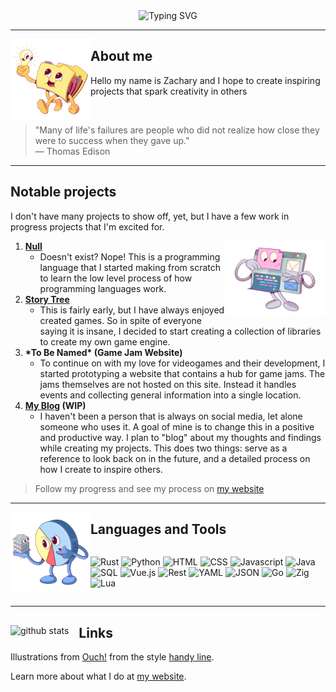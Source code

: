 <!-- markdownlint-disable MD041 -->
<div align="center">

<picture>
    <source
        srcset="https://readme-typing-svg.herokuapp.com?font=Fira+Code&pause=1000&color=F7F7F7&center=true&vCenter=true&random=false&width=435&lines=Aspire+to+Create"
        media="(prefers-color-scheme: dark)"
    />
    <img src="https://readme-typing-svg.herokuapp.com?font=Fira+Code&pause=1000&color=000000&center=true&vCenter=true&random=false&width=435&lines=Aspire+to+Create" alt="Typing SVG" />
</picture>

</div>

___

<a href="https://icons8.com/illustrations/author/XTPoH093lluQ" title="Illustration by Viktoriya Belinio" style="width: fit-content; height: fit-content">
<img src="./assets/handy-folder-with-idea-bulb.png" alt="Folder walking with lightbulb" style="width: 8rem;" align="left"/>
</a>

## About me

Hello my name is Zachary and I hope to create inspiring projects that spark creativity in others
</div>
<br />

> "Many of life's failures are people who did not realize how close they were to success when they gave up." <br/>
> ― Thomas Edison
___

## Notable projects

I don't have many projects to show off, yet, but I have a few work in progress projects that I'm excited for.

<a href="https://icons8.com/illustrations/author/XTPoH093lluQ" title="Illustration by Viktoriya Belinio" style="width: fit-content; height: fit-content">
<img src="./assets/handy-browser-creates-web-design.png" alt="Browser creates web design" style="width: 10rem;" align="right"/>
</a>

1. **[Null](https://github.com/Tired-Fox/lang-null)**
    * Doesn't exist? Nope! This is a programming language that I started making from scratch to learn the low level process of how programming languages work.
2. **[Story Tree](https://github.com/StoryTreeGames)**
    * This is fairly early, but I have always enjoyed created games. So in spite of everyone saying it is insane, I decided to start creating a collection of libraries to create my own game engine.
3. **\*To Be Named\* (Game Jam Website)**
    * To continue on with my love for videogames and their development, I started prototyping a website that contains a hub for game jams. The jams themselves are not hosted on this site. Instead it handles events and collecting general information into a single location.
4. **[My Blog](https://tired-fox.vercel.app/blog) (WIP)**
    * I haven't been a person that is always on social media, let alone someone who uses it. A goal of mine is to change this in a positive and productive way. I plan to "blog" about my thoughts and findings while creating my projects. This does two things: serve as a reference to look back on in the future, and a detailed process on how I create to inspire others.

> Follow my progress and see my process on [my website](https://tired-fox.vercel.app/blog)

___

<a href="https://icons8.com/illustrations/author/XTPoH093lluQ" title="Illustration by Viktoriya Belinio" style="width: fit-content; height: fit-content">
<img src="./assets/handy-data-science.png" alt="Data science chart" style="width: 8rem;" align="left"/>
</a>

## Languages and Tools

<div style="display: flex; flex-wrap: wrap">

![Rust](https://custom-icon-badges.demolab.com/badge/-Rust-red?style=for-the-badge&logoColor=black&logo=rust "rust")
![Python](https://custom-icon-badges.demolab.com/badge/-Python-blue?style=for-the-badge&logoColor=gold&logo=python "python")
![HTML](https://custom-icon-badges.demolab.com/badge/-HTML-white?style=for-the-badge&logoColor=red&logo=html5 "html 5")
![CSS](https://custom-icon-badges.demolab.com/badge/-CSS-white?style=for-the-badge&logoColor=red&logo=css3 "css 3")
![Javascript](https://custom-icon-badges.demolab.com/badge/-Javascript-gold?style=for-the-badge&logoColor=black&logo=javascript "javascript")
![Java](https://custom-icon-badges.demolab.com/badge/-Java-white?style=for-the-badge&logoColor=red&logo=java "java")
![SQL](https://custom-icon-badges.demolab.com/badge/-sql-white?style=for-the-badge&logoColor=blue&logo=mysql "sql")
![Vue.js](https://custom-icon-badges.demolab.com/badge/-Vue-white?style=for-the-badge&logoColor=42b883&logo=vue "vue")
![Rest](https://custom-icon-badges.demolab.com/badge/-REST-white?style=for-the-badge&logoColor=42b883&logo=rest "rest")
![YAML](https://custom-icon-badges.demolab.com/badge/-YAML-white?style=for-the-badge&logoColor=pink&logo=yaml "yaml")
![JSON](https://custom-icon-badges.demolab.com/badge/-JSON-white?style=for-the-badge&logoColor=gold&logo=json "JSON")
![Go](https://custom-icon-badges.demolab.com/badge/-Go-white?style=for-the-badge&logoColor=sky&logo=go "go")
![Zig](https://custom-icon-badges.demolab.com/badge/-Zig-white?style=for-the-badge&logoColor=sky&logo=zig "zig")
![Lua](https://custom-icon-badges.demolab.com/badge/-Lua-white?style=for-the-badge&logoColor=blue&logo=lua "lua")

</div>

___
<footer>
    
<picture>
<source
srcset="https://github-readme-stats.vercel.app/api?username=tired-fox&show_icons=true&theme=dracula&hide_border=true&hide_title=true&hide=commits"
media="(prefers-color-scheme: dark)"
/>
<source
srcset="https://github-readme-stats.vercel.app/api?username=tired-fox&show_icons=true&hide_border=true&hide_title=true&hide=commits"
media="(prefers-color-scheme: light), (prefers-color-scheme: no-preference)"
/>
<img src="https://github-readme-stats.vercel.app/api?username=tired-fox&show_icons=true&hide_border=true&hide_title=true&hide=commits" alt="github stats" align="left" style="margin-right: 1rem"/>
</picture>
<div align="left">
<h2>Links</h2>
<p>
    Illustrations from <a href="https://icons8.com/illustrations" target="_blank">Ouch!</a> from the  style <a href="https://icons8.com/illustrations/style--handy-line">handy line</a>.
</p>
<p>
    Learn more about what I do at
    <a href="https://tired-fox.vercel.app/">my website</a>.
</p>
</div>
</footer>
